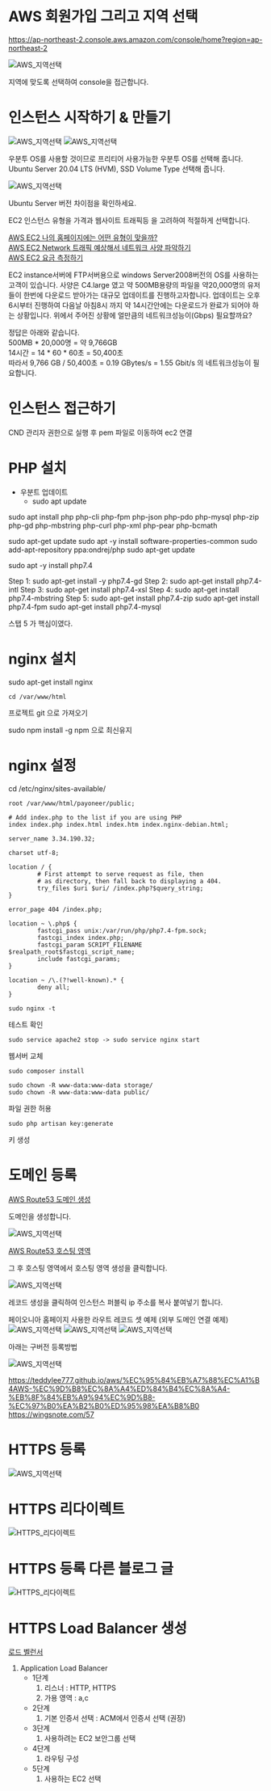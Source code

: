 # AWS 회원가입 그리고 지역 선택

https://ap-northeast-2.console.aws.amazon.com/console/home?region=ap-northeast-2

![AWS_지역선택](./images/aws_region.png)

지역에 맞도록 선택하여 console을 접근합니다.

# 인스턴스 시작하기 & 만들기

![AWS_지역선택](./images/ec2_create.png)
![AWS_지역선택](./images/os.png)

우분투 OS를 사용할 것이므로 프리티어 사용가능한 우분투 OS를 선택해 줍니다. <br/>
Ubuntu Server 20.04 LTS (HVM), SSD Volume Type 선택해 줍니다.

![AWS_지역선택](./images/os_ca.png)

Ubuntu Server 버전 차이점을 확인하세요.

EC2 인스턴스 유형을 가격과 웹사이트 트래픽등 을 고려하여 적절하게 선택합니다.

[AWS EC2 나의 홈페이지에는 어떤 유형이 맞을까?](https://aws.amazon.com/ko/ec2/instance-types/) <br/>
[AWS EC2 Network 트래픽 예상해서 네트워크 사양 파악하기](https://tech.cloud.nongshim.co.kr/2018/11/13/aws-ec2-network%EC%84%B1%EB%8A%A5%EC%97%90-%EB%8C%80%ED%95%B4/) <br/>
[AWS EC2 요금 측정하기](https://calculator.aws/#/addService)

EC2 instance서버에 FTP서버용으로 windows Server2008버전의 OS를 사용하는 고객이 있습니다.
사양은 C4.large 였고 약 500MB용량의  파일을 약20,000명의 유저들이 한번에 다운로드 받아가는 대규모 업데이트를 진행하고자합니다.
업데이트는 오후 6시부터 진행하여 다음날 아침8시 까지 약 14시간안에는 다운로드가 완료가 되어야 하는 상황입니다.
위에서 주어진 상황에 얼만큼의 네트워크성능이(Gbps) 필요할까요?

정답은 아래와 같습니다. <br/>
500MB * 20,000명 = 약 9,766GB <br/>
14시간 = 14 * 60 * 60초 = 50,400초 <br/>
따라서 9,766 GB / 50,400초  = 0.19 GBytes/s = 1.55 Gbit/s 의 네트워크성능이 필요합니다.

# 인스턴스 접근하기

CND 관리자 권한으로 실행 후 pem 파일로 이동하여 ec2 연결

# PHP 설치
- 우분트 업데이트
    - sudo apt update

sudo apt install php php-cli php-fpm php-json php-pdo php-mysql php-zip php-gd  php-mbstring php-curl php-xml php-pear php-bcmath

sudo apt-get update
sudo apt -y install software-properties-common
sudo add-apt-repository ppa:ondrej/php
sudo apt-get update

sudo apt -y install php7.4

Step 1: sudo apt-get install -y php7.4-gd
Step 2: sudo apt-get install php7.4-intl
Step 3: sudo apt-get install php7.4-xsl
Step 4: sudo apt-get install php7.4-mbstring
Step 5: sudo apt-get install php7.4-zip 
sudo apt-get install php7.4-fpm
sudo apt-get install php7.4-mysql

스탭 5 가 핵심이였다.

# nginx 설치

sudo apt-get install nginx

~~~
cd /var/www/html
~~~

프로젝트 git 으로 가져오기

sudo npm install -g npm 으로 최신유지

# nginx 설정

cd /etc/nginx/sites-available/

~~~
root /var/www/html/payoneer/public;

# Add index.php to the list if you are using PHP
index index.php index.html index.htm index.nginx-debian.html;

server_name 3.34.190.32;

charset utf-8;

location / {
        # First attempt to serve request as file, then
        # as directory, then fall back to displaying a 404.
        try_files $uri $uri/ /index.php?$query_string;
}

error_page 404 /index.php;

location ~ \.php$ {
        fastcgi_pass unix:/var/run/php/php7.4-fpm.sock;
        fastcgi_index index.php;
        fastcgi_param SCRIPT_FILENAME $realpath_root$fastcgi_script_name;
        include fastcgi_params;
}

location ~ /\.(?!well-known).* {
        deny all;
}
~~~

~~~
sudo nginx -t
~~~ 
테스트 확인

~~~
sudo service apache2 stop -> sudo service nginx start
~~~
웹서버 교체

~~~
sudo composer install

sudo chown -R www-data:www-data storage/
sudo chown -R www-data:www-data public/
~~~
파일 권한 허용

~~~
sudo php artisan key:generate
~~~
키 생성

# 도메인 등록

[AWS Route53 도메인 생성](https://console.aws.amazon.com/route53/home#DomainListing:)

도메인을 생성합니다.

![AWS_지역선택](./images/route53_host.png)

[AWS Route53 호스팅 영역](https://console.aws.amazon.com/route53/v2/hostedzones#)

그 후 호스팅 영역에서 호스팅 영역 생성을 클릭합니다.

![AWS_지역선택](./images/route53_recod.png)

레코드 생성을 클릭하여 인스턴스 퍼블릭 ip 주소를 복사 붙여넣기 합니다.

페이오니아 홈페이지 사용한 라우트 레코드 셋 예제 (외부 도메인 연결 예제)
![AWS_지역선택](./images/recode-1.png)
![AWS_지역선택](./images/recode-2.png)
![AWS_지역선택](./images/recode-3.png)

아래는 구버전 등록방법

![AWS_지역선택](./images/route53_recod_y.png)

https://teddylee777.github.io/aws/%EC%95%84%EB%A7%88%EC%A1%B4AWS-%EC%9D%B8%EC%8A%A4%ED%84%B4%EC%8A%A4-%EB%8F%84%EB%A9%94%EC%9D%B8-%EC%97%B0%EA%B2%B0%ED%95%98%EA%B8%B0
https://wingsnote.com/57

# HTTPS 등록

![AWS_지역선택](./images/https.png)

# HTTPS 리다이렉트

![HTTPS_리다이렉트](./images/https_redirect.png)

# HTTPS 등록 다른 블로그 글

![HTTPS_리다이렉트](./images/https_add.png)

# HTTPS Load Balancer 생성

[로드 벨런서](https://ap-northeast-2.console.aws.amazon.com/ec2/v2/home?region=ap-northeast-2#LoadBalancers:sort=loadBalancerName)

1. Application Load Balancer
    - 1단계
        1. 리스너 : HTTP, HTTPS
        2. 가용 영역 : a,c
    - 2단계
        1. 기본 인증서 선택 : ACM에서 인증서 선택 (권장)
    - 3단계
        1. 사용하려는 EC2 보안그룹 선택
    - 4단계
        1. 라우팅 구성
    - 5단계
        1. 사용하는 EC2 선택
        
 
